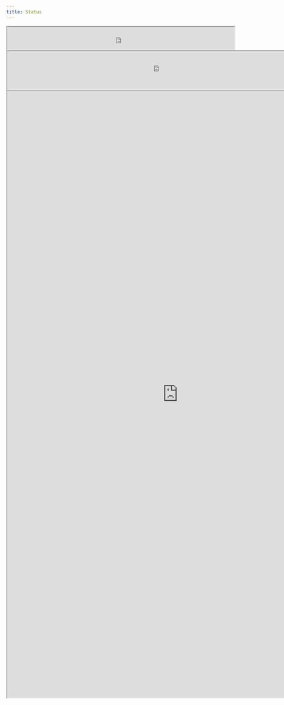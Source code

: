 ```yaml
---
title: Status
---
```


<iframe src="https://util.hybrid-cloud-patterns.io/dashboard.php?platform=aws" width="600" height="60"></iframe>

<iframe src="https://util.hybrid-cloud-patterns.io/dashboard.php?pattern=manuela" width="800" height="100"></iframe>

<iframe src="https://util.hybrid-cloud-patterns.io/dashboard.php" width="900" height="1600"></iframe>
